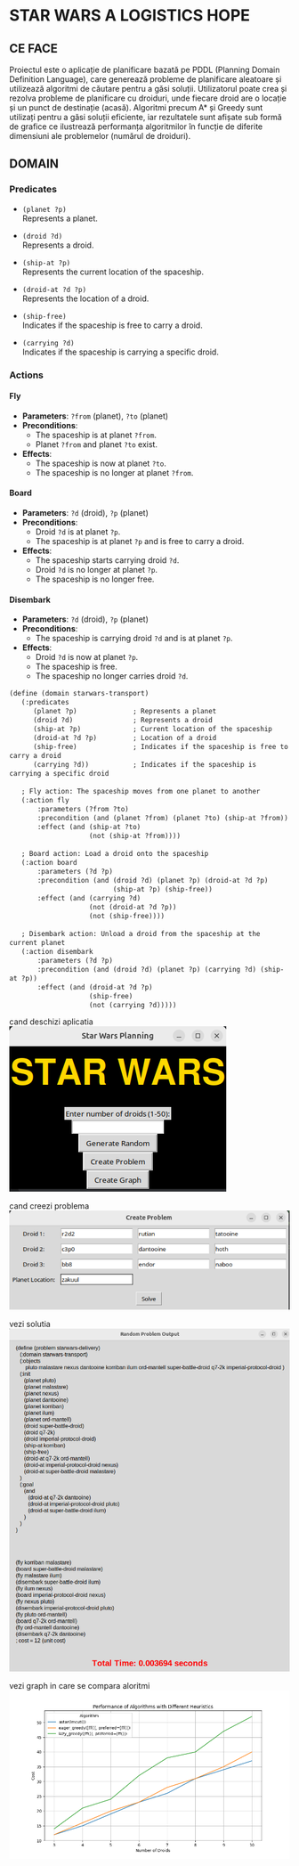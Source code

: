 # STAR WARS A LOGISTICS HOPE

## CE FACE
Proiectul este o aplicație de planificare bazată pe PDDL (Planning Domain Definition Language), care generează probleme de planificare aleatoare și utilizează algoritmi de căutare pentru a găsi soluții. Utilizatorul poate crea și rezolva probleme de planificare cu droiduri, unde fiecare droid are o locație și un punct de destinație (acasă). Algoritmi precum A* și Greedy sunt utilizați pentru a găsi soluții eficiente, iar rezultatele sunt afișate sub formă de grafice ce ilustrează performanța algoritmilor în funcție de diferite dimensiuni ale problemelor (numărul de droiduri).
## DOMAIN

### Predicates
- `(planet ?p)`  
  Represents a planet.

- `(droid ?d)`  
  Represents a droid.

- `(ship-at ?p)`  
  Represents the current location of the spaceship.

- `(droid-at ?d ?p)`  
  Represents the location of a droid.

- `(ship-free)`  
  Indicates if the spaceship is free to carry a droid.

- `(carrying ?d)`  
  Indicates if the spaceship is carrying a specific droid.

### Actions

#### Fly
- **Parameters**: `?from` (planet), `?to` (planet)
- **Preconditions**:
  - The spaceship is at planet `?from`.
  - Planet `?from` and planet `?to` exist.
- **Effects**:
  - The spaceship is now at planet `?to`.
  - The spaceship is no longer at planet `?from`.

#### Board
- **Parameters**: `?d` (droid), `?p` (planet)
- **Preconditions**:
  - Droid `?d` is at planet `?p`.
  - The spaceship is at planet `?p` and is free to carry a droid.
- **Effects**:
  - The spaceship starts carrying droid `?d`.
  - Droid `?d` is no longer at planet `?p`.
  - The spaceship is no longer free.

#### Disembark
- **Parameters**: `?d` (droid), `?p` (planet)
- **Preconditions**:
  - The spaceship is carrying droid `?d` and is at planet `?p`.
- **Effects**:
  - Droid `?d` is now at planet `?p`.
  - The spaceship is free.
  - The spaceship no longer carries droid `?d`.


```pddl
(define (domain starwars-transport)
   (:predicates
      (planet ?p)              ; Represents a planet
      (droid ?d)               ; Represents a droid
      (ship-at ?p)             ; Current location of the spaceship
      (droid-at ?d ?p)         ; Location of a droid
      (ship-free)              ; Indicates if the spaceship is free to carry a droid
      (carrying ?d))           ; Indicates if the spaceship is carrying a specific droid

   ; Fly action: The spaceship moves from one planet to another
   (:action fly
       :parameters (?from ?to)
       :precondition (and (planet ?from) (planet ?to) (ship-at ?from))
       :effect (and (ship-at ?to)
                    (not (ship-at ?from))))

   ; Board action: Load a droid onto the spaceship
   (:action board
       :parameters (?d ?p)
       :precondition (and (droid ?d) (planet ?p) (droid-at ?d ?p)
                          (ship-at ?p) (ship-free))
       :effect (and (carrying ?d)
                    (not (droid-at ?d ?p))
                    (not (ship-free))))

   ; Disembark action: Unload a droid from the spaceship at the current planet
   (:action disembark
       :parameters (?d ?p)
       :precondition (and (droid ?d) (planet ?p) (carrying ?d) (ship-at ?p))
       :effect (and (droid-at ?d ?p)
                    (ship-free)
                    (not (carrying ?d)))))

```



cand deschizi aplicatia
![main.png](main.png)

cand creezi problema
![create_problem.png](create_problem.png)

vezi solutia
![show_problem.png](show_problem.png)

vezi graph in care se compara aloritmi
![performance_graph.png](performance_graph.png)